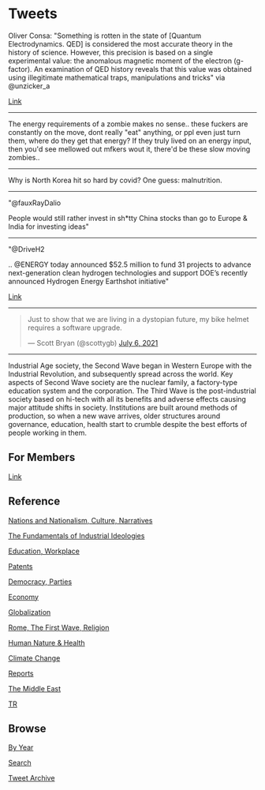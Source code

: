 # Tweets

Oliver Consa: "Something is rotten in the state of [Quantum
Electrodynamics. QED] is considered the most accurate theory in the
history of science. However, this precision is based on a single
experimental value: the anomalous magnetic moment of the electron
(g-factor). An examination of QED history reveals that this value was
obtained using illegitimate mathematical traps, manipulations and
tricks" via @unzicker_a

[Link](https://vixra.org/pdf/2002.0011v1.pdf)

---

The energy requirements of a zombie makes no sense.. these fuckers are
constantly on the move, dont really "eat" anything, or ppl even just
turn them, where do they get that energy? If they truly lived on an
energy input, then you'd see mellowed out mfkers wout it, there'd be
these slow moving zombies..

---

Why is North Korea hit so hard by covid? One guess: malnutrition.

---

"@fauxRayDalio

People would still rather invest in sh*tty China stocks than go to
Europe & India for investing ideas"

---

"@DriveH2

.. @ENERGY today announced $52.5 million to fund 31 projects to
advance next-generation clean hydrogen technologies and support DOE’s
recently announced Hydrogen Energy Earthshot initiative"

[Link](https://buff.ly/3AyNTAF)

---

<blockquote class="twitter-tweet"><p lang="en" dir="ltr">Just to show that we are living in a dystopian future, my bike helmet requires a software upgrade.</p>&mdash; Scott Bryan (@scottygb) <a href="https://twitter.com/scottygb/status/1412525602687574028?ref_src=twsrc%5Etfw">July 6, 2021</a></blockquote> <script async src="https://platform.twitter.com/widgets.js" charset="utf-8"></script>

---

Industrial Age society, the Second Wave began in Western Europe with
the Industrial Revolution, and subsequently spread across the
world. Key aspects of Second Wave society are the nuclear family, a
factory-type education system and the corporation. The Third Wave is
the post-industrial society based on hi-tech with all its benefits and
adverse effects causing major attitude shifts in society. Institutions
are built around methods of production, so when a new wave arrives,
older structures around governance, education, health start to crumble
despite the best efforts of people working in them.

## For Members

[Link](https://thirdwave-members.herokuapp.com)

## Reference

[Nations and Nationalism, Culture, Narratives](/2013/02/nations-and-nationalism.md)

[The Fundamentals of Industrial Ideologies](/2011/04/fundamentals-of-industrial-ideologies.md)

[Education, Workplace](2017/09/education-workplace.md)

[Patents](/2018/09/patents.md)

[Democracy, Parties](/2016/11/democracy.md)

[Economy](/2018/05/economy.md)

[Globalization](/2018/09/globalization.md)

[Rome, The First Wave, Religion](/2017/12/rome.md)

[Human Nature & Health](/2020/07/human-nature.md)

[Climate Change](/2018/12/climate.md)

[Reports](/2019/05/reports.md)

[The Middle East](/2019/07/middleeast.md)

[TR](../tr)

## Browse

[By Year](years.md)

[Search](search.html)

[Tweet Archive](/tweets/README.md)


